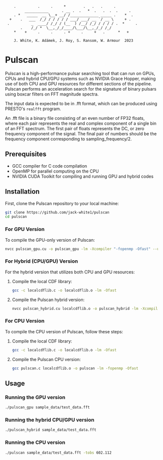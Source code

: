 ```
    .          .     .     *        .   .   .     .
         ___________      . __ .  .   *  .   .  .  .     .
    . *   _____  __ \__+ __/ /_____________ _____ .    *  .
  +    .   ___  /_/ / / / / / ___/ ___/ __ `/ __ \     + .
 .          _  ____/ /_/ / (__  ) /__/ /_/ / / / / .  *     . 
       .    /_/ *  \__,_/_/____/\___/\__,_/_/ /_/    
    *    +     .     .     . +     .     +   .      *   +

    J. White, K. Adámek, J. Roy, S. Ransom, W. Armour  2023
```

# Pulscan

Pulscan is a high-performance pulsar searching tool that can run on GPUs, CPUs and hybrid CPU/GPU systems such as NVIDIA Grace Hopper, making use of both CPU and GPU resources for different sections of the pipeline. Pulscan performs an acceleration search for the signature of binary pulsars using boxcar filters on FFT magnitude spectra. 

The input data is expected to be in .fft format, which can be produced using PRESTO's `realfft` program.

An .fft file is a binary file consisting of an even number of FP32 floats, where each pair represents the real and complex component of a single bin of an FFT spectrum. The first pair of floats represents the DC, or zero frequency component of the signal. The final pair of numbers should be the frequency component corresponding to sampling_frequency/2.

## Prerequisites

- GCC compiler for C code compilation
- OpenMP for parallel computing on the CPU
- NVIDIA CUDA Toolkit for compiling and running GPU and hybrid codes


## Installation

First, clone the Pulscan repository to your local machine:

```bash
git clone https://github.com/jack-white1/pulscan
cd pulscan
```

### For GPU Version

To compile the GPU-only version of Pulscan:

```bash
nvcc pulscan_gpu.cu -o pulscan_gpu -lm -Xcompiler "-fopenmp -Ofast" --use_fast_math
```

### For Hybrid (CPU/GPU) Version

For the hybrid version that utilizes both CPU and GPU resources:

1. Compile the local CDF library:

   ```bash
   gcc -c localcdflib.c -o localcdflib.o -lm -Ofast
   ```

2. Compile the Pulscan hybrid version:

   ```bash
   nvcc pulscan_hybrid.cu localcdflib.o -o pulscan_hybrid -lm -Xcompiler "-fopenmp -Ofast" --use_fast_math
   ```

### For CPU Version

To compile the CPU version of Pulscan, follow these steps:

1. Compile the local CDF library:

   ```bash
   gcc -c localcdflib.c -o localcdflib.o -lm -Ofast
   ```

2. Compile the Pulscan CPU version:

   ```bash
   gcc pulscan.c localcdflib.o -o pulscan -lm -fopenmp -Ofast
   ```

## Usage

### Running the GPU version

```bash
./pulscan_gpu sample_data/test_data.fft
```

### Running the hybrid CPU/GPU version

```bash
./pulscan_hybrid sample_data/test_data.fft
```

### Running the CPU version

```bash
./pulscan sample_data/test_data.fft -tobs 602.112
```
